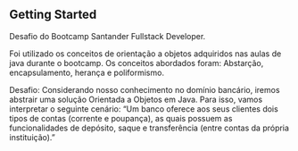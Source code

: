 ## Getting Started

Desafio do Bootcamp Santander Fullstack Developer.

Foi utilizado os conceitos de orientação a objetos adquiridos nas aulas de java durante o bootcamp.
Os conceitos abordados foram: Abstarção, encapsulamento, herança e poliformismo.

Desafio: Considerando nosso conhecimento no domínio bancário, iremos abstrair uma solução Orientada a Objetos em Java. Para isso, vamos interpretar o seguinte cenário: “Um banco oferece aos seus clientes dois tipos de contas (corrente e poupança), as quais possuem as funcionalidades de depósito, saque e transferência (entre contas da própria instituição).”


